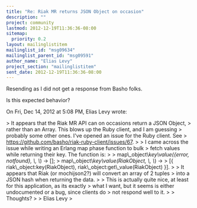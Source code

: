 ```yaml
---
title: "Re: Riak MR returns JSON Object on occasion"
description: ""
project: community
lastmod: 2012-12-19T11:36:36-08:00
sitemap:
  priority: 0.2
layout: mailinglistitem
mailinglist_id: "msg09634"
mailinglist_parent_id: "msg09591"
author_name: "Elias Levy"
project_section: "mailinglistitem"
sent_date: 2012-12-19T11:36:36-08:00
---
```



Resending as I did not get a response from Basho folks.

Is this expected behavior?

On Fri, Dec 14, 2012 at 5:08 PM, Elias Levy wrote:

&gt; It appears that the Riak MR API can on occasions return a JSON Object,
&gt; rather than an Array. This blows up the Ruby client, and I am guessing
&gt; probably some other ones. I've opened an issue for the Ruby client. See
&gt; https://github.com/basho/riak-ruby-client/issues/67.
&gt;
&gt; I came across the issue while writing an Erlang map phase function to bulk
&gt; fetch values while returning their key. The function is:
&gt;
&gt; map\\_object\\_key\\_value({error, notfound}, \\_, \\_) -&gt; [];
&gt; map\\_object\\_key\\_value(RiakObject, \\_, \\_) -&gt;
&gt; [{ riak\\_object:key(RiakObject), riak\\_object:get\\_value(RiakObject) }].
&gt;
&gt; It appears that Riak (or mochijson2?) will convert an array of 2 tuples
&gt; into a JSON hash when returning the data.
&gt;
&gt; This is actually quite nice, at least for this application, as its exactly
&gt; what I want, but it seems is either undocumented or a bug, since clients do
&gt; not respond well to it.
&gt;
&gt; Thoughts?
&gt;
&gt; Elias Levy
&gt;
